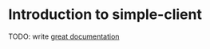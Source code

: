 # Introduction to simple-client

TODO: write [great documentation](http://jacobian.org/writing/what-to-write/)
